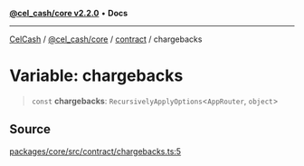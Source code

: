 [**@cel_cash/core v2.2.0**](../../README.md) • **Docs**

***

[CelCash](../../../../packages.md) / [@cel\_cash/core](../../README.md) / [contract](../README.md) / chargebacks

# Variable: chargebacks

> `const` **chargebacks**: `RecursivelyApplyOptions`\<`AppRouter`, `object`\>

## Source

[packages/core/src/contract/chargebacks.ts:5](https://github.com/Pyxlab/celcash/blob/9e2eeefc75067a4b86d18d5bb144eb4446f097c2/packages/core/src/contract/chargebacks.ts#L5)
